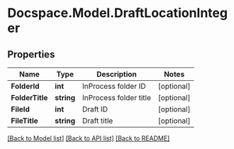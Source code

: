 # Docspace.Model.DraftLocationInteger

## Properties

Name | Type | Description | Notes
------------ | ------------- | ------------- | -------------
**FolderId** | **int** | InProcess folder ID | [optional] 
**FolderTitle** | **string** | InProcess folder title | [optional] 
**FileId** | **int** | Draft ID | [optional] 
**FileTitle** | **string** | Draft title | [optional] 

[[Back to Model list]](../README.md#documentation-for-models) [[Back to API list]](../README.md#documentation-for-api-endpoints) [[Back to README]](../README.md)

